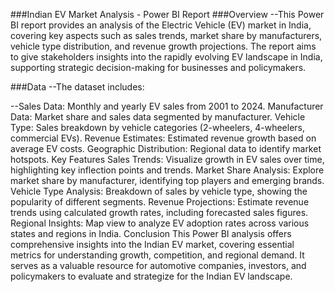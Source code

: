 ###Indian EV Market Analysis - Power BI Report
###Overview
--This Power BI report provides an analysis of the Electric Vehicle (EV) market in India, covering key aspects such as sales trends, market share by manufacturers, vehicle type distribution, and revenue growth projections. The report aims to give stakeholders insights into the rapidly evolving EV landscape in India, supporting strategic decision-making for businesses and policymakers.

###Data
--The dataset includes:

--Sales Data: Monthly and yearly EV sales from 2001 to 2024.
Manufacturer Data: Market share and sales data segmented by manufacturer.
Vehicle Type: Sales breakdown by vehicle categories (2-wheelers, 4-wheelers, commercial EVs).
Revenue Estimates: Estimated revenue growth based on average EV costs.
Geographic Distribution: Regional data to identify market hotspots.
Key Features
Sales Trends: Visualize growth in EV sales over time, highlighting key inflection points and trends.
Market Share Analysis: Explore market share by manufacturer, identifying top players and emerging brands.
Vehicle Type Analysis: Breakdown of sales by vehicle type, showing the popularity of different segments.
Revenue Projections: Estimate revenue trends using calculated growth rates, including forecasted sales figures.
Regional Insights: Map view to analyze EV adoption rates across various states and regions in India.
Conclusion
This Power BI analysis offers comprehensive insights into the Indian EV market, covering essential metrics for understanding growth, competition, and regional demand. It serves as a valuable resource for automotive companies, investors, and policymakers to evaluate and strategize for the Indian EV landscape.
